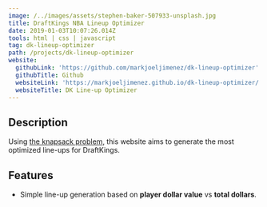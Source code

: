 ```yaml
---
image: /../images/assets/stephen-baker-507933-unsplash.jpg
title: DraftKings NBA Lineup Optimizer
date: 2019-01-03T10:07:26.014Z
tools: html | css | javascript
tag: dk-lineup-optimizer
path: /projects/dk-lineup-optimizer
website:
  githubLink: 'https://github.com/markjoeljimenez/dk-lineup-optimizer'
  githubTitle: Github
  websiteLink: 'https://markjoeljimenez.github.io/dk-lineup-optimizer/'
  websiteTitle: DK Line-up Optimizer
---
```

## Description

Using [the knapsack problem](https://en.wikipedia.org/wiki/Knapsack_problem), this website aims to generate the most optimized line-ups for DraftKings.

## Features

* Simple line-up generation based on **player dollar value** vs **total dollars**.
